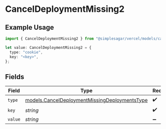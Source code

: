 # CancelDeploymentMissing2

## Example Usage

```typescript
import { CancelDeploymentMissing2 } from "@simplesagar/vercel/models/canceldeploymentop.js";

let value: CancelDeploymentMissing2 = {
  type: "cookie",
  key: "<key>",
};
```

## Fields

| Field                                                                                                | Type                                                                                                 | Required                                                                                             | Description                                                                                          |
| ---------------------------------------------------------------------------------------------------- | ---------------------------------------------------------------------------------------------------- | ---------------------------------------------------------------------------------------------------- | ---------------------------------------------------------------------------------------------------- |
| `type`                                                                                               | [models.CancelDeploymentMissingDeploymentsType](../models/canceldeploymentmissingdeploymentstype.md) | :heavy_check_mark:                                                                                   | N/A                                                                                                  |
| `key`                                                                                                | *string*                                                                                             | :heavy_check_mark:                                                                                   | N/A                                                                                                  |
| `value`                                                                                              | *string*                                                                                             | :heavy_minus_sign:                                                                                   | N/A                                                                                                  |